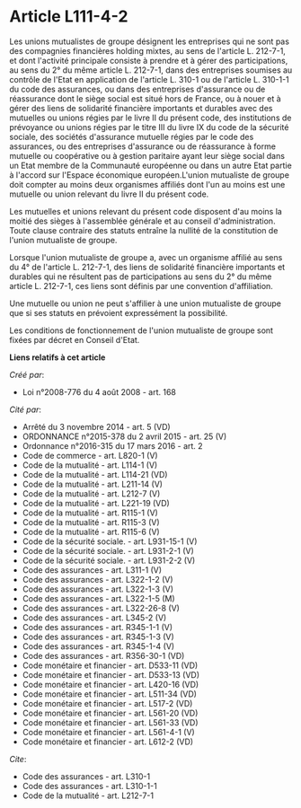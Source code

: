 # Article L111-4-2

Les unions mutualistes de groupe désignent les entreprises qui ne sont pas des compagnies financières holding mixtes, au sens
de l'article L. 212-7-1, et dont l'activité principale consiste à prendre et à gérer des participations, au sens du 2° du
même article L. 212-7-1, dans des entreprises soumises au contrôle de l'Etat en application de l'article L. 310-1 ou de
l'article L. 310-1-1 du code des assurances, ou dans des entreprises d'assurance ou de réassurance dont le siège social est
situé hors de France, ou à nouer et à gérer des liens de solidarité financière importants et durables avec des mutuelles ou
unions régies par le livre II du présent code, des institutions de prévoyance ou unions régies par le titre III du livre IX
du code de la sécurité sociale, des sociétés d'assurance mutuelle régies par le code des assurances, ou des entreprises
d'assurance ou de réassurance à forme mutuelle ou coopérative ou à gestion paritaire ayant leur siège social dans un Etat
membre de la Communauté européenne ou dans un autre Etat partie à l'accord sur l'Espace économique européen.L'union
mutualiste de groupe doit compter au moins deux organismes affiliés dont l'un au moins est une mutuelle ou union relevant du
livre II du présent code. 

Les mutuelles et unions relevant du présent code disposent d'au moins la moitié des sièges à l'assemblée générale et au
conseil d'administration. Toute clause contraire des statuts entraîne la nullité de la constitution de l'union mutualiste de
groupe. 

Lorsque l'union mutualiste de groupe a, avec un organisme affilié au sens du 4° de l'article L. 212-7-1, des liens de
solidarité financière importants et durables qui ne résultent pas de participations au sens du 2° du même article L. 212-7-1,
ces liens sont définis par une convention d'affiliation. 

Une mutuelle ou union ne peut s'affilier à une union mutualiste de groupe que si ses statuts en prévoient expressément la
possibilité. 

Les conditions de fonctionnement de l'union mutualiste de groupe sont fixées par décret en Conseil d'Etat.

**Liens relatifs à cet article**

_Créé par_:

  - Loi n°2008-776 du 4 août 2008 - art. 168

_Cité par_:

  - Arrêté du 3 novembre 2014 - art. 5 (VD)
  - ORDONNANCE n°2015-378 du 2 avril 2015 - art. 25 (V)
  - Ordonnance n°2016-315 du 17 mars 2016 - art. 2
  - Code de commerce - art. L820-1 (V)
  - Code de la mutualité - art. L114-1 (V)
  - Code de la mutualité - art. L114-21 (VD)
  - Code de la mutualité - art. L211-14 (V)
  - Code de la mutualité - art. L212-7 (V)
  - Code de la mutualité - art. L221-19 (VD)
  - Code de la mutualité - art. R115-1 (V)
  - Code de la mutualité - art. R115-3 (V)
  - Code de la mutualité - art. R115-6 (V)
  - Code de la sécurité sociale. - art. L931-15-1 (V)
  - Code de la sécurité sociale. - art. L931-2-1 (V)
  - Code de la sécurité sociale. - art. L931-2-2 (V)
  - Code des assurances - art. L311-1 (V)
  - Code des assurances - art. L322-1-2 (V)
  - Code des assurances - art. L322-1-3 (V)
  - Code des assurances - art. L322-1-5 (M)
  - Code des assurances - art. L322-26-8 (V)
  - Code des assurances - art. L345-2 (V)
  - Code des assurances - art. R345-1-1 (V)
  - Code des assurances - art. R345-1-3 (V)
  - Code des assurances - art. R345-1-4 (V)
  - Code des assurances - art. R356-30-1 (VD)
  - Code monétaire et financier - art. D533-11 (VD)
  - Code monétaire et financier - art. D533-13 (VD)
  - Code monétaire et financier - art. L420-16 (VD)
  - Code monétaire et financier - art. L511-34 (VD)
  - Code monétaire et financier - art. L517-2 (VD)
  - Code monétaire et financier - art. L561-20 (VD)
  - Code monétaire et financier - art. L561-33 (VD)
  - Code monétaire et financier - art. L561-4-1 (V)
  - Code monétaire et financier - art. L612-2 (VD)

_Cite_:

  - Code des assurances - art. L310-1
  - Code des assurances - art. L310-1-1
  - Code de la mutualité - art. L212-7-1
